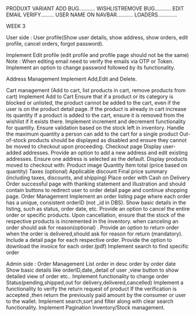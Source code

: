 <!-- ------------------------------------------------------------------------------------------------------------------------------------------ -->
<!-- Search need to done from backend in shop -->
<!-- Crop image -->

PRODUXT VARIANT ADD BUG...........
WISHLISTREMOVE BUG...........
EDIT EMAIL VERIFY.........
USER NAME ON NAVBAR...........
LOADERS.............

WEEK 3

User side :
User profile(Show user details, show address, show orders, edit profile, cancel orders, forgot password).

<!-- Show user details including profile image and address. -->

Implement Edit profile (edit profile and profile page should not be the same)
Note : When editing email need to verify the emails via OTP or Token.
Implement an option to change password followed by its functionality.

Address Management
Implement Add,Edit and Delete.

Cart management (Add to cart, list products in cart, remove products from cart)
Implement Add to Cart
Ensure that if a product or its category is blocked or unlisted, the product cannot be added to the cart, even if the user is on the product detail page.
If the product is already in cart increase its quantity
If a product is added to the cart, ensure it is removed from the wishlist if it exists there.
Implement increment and decrement functionality for quantity. Ensure validation based on the stock left in inventory.
Handle the maximum quantity a person can add to the cart for a single product
Out-of-stock products should be displayed as disabled and ensure they cannot be moved to checkout upon proceeding.
Checkout page
Display user-added addresses.
Provide an option to add a new address and edit existing addresses.
Ensure one address is selected as the default.
Display products moved to checkout with:
Product image
Quantity
Item total (price based on quantity)
Taxes (optional)
Applicable discount
Final price summary (including taxes, discounts, and shipping)
Place order with Cash on Delivery
Order successful page with thanking statement and illustration and should contain buttons to redirect user to order detail page and continue shopping page.
Order Management
Implement an order listing page where each order has a unique, consistent orderID (not \_id in DBS).
Show basic details in the listing, such as status, order date, etc.
Provide an option to cancel the entire order or specific products. Upon cancellation, ensure that the stock of the respective products is incremented in the inventory.
when canceling an order should ask for reason(optional) .
Provide an option to return order when the order is delivered,should ask for reason for return (mandatory).
Include a detail page for each respective order.
Provide the option to download the invoice for each order.(pdf)
Implement search to find specific order

Admin side :
Order Management
List order in desc order by order date
Show basic details like orderID,date,,detail of user ,view button to show detailed view of order etc..
Implement functionality to change order Status(pending,shipped,out for delivery,delivered,cancelled)
Implement a functionality to verify the return request of product
If the verification is accepted ,then return the previously paid amount by the consumer or user to the wallet.
Implement search,sort and filter along with clear search functionality.
Implement Pagination
Inventory/Stock management.
